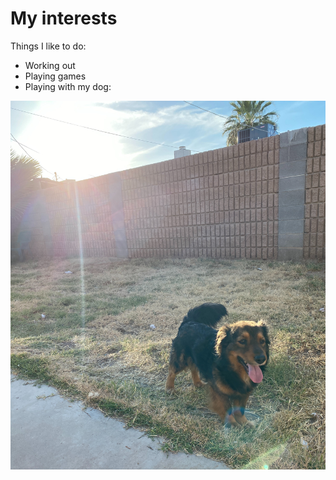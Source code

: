 # My interests

Things I like to do:

* Working out
* Playing games
* Playing with my dog:

![Picture of my dog](IMG_2241.jpg)